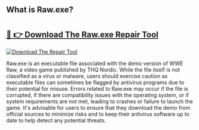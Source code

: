 ## What is Raw.exe? 

# <h2><a href="https://exedetect.com/download.php?Raw.exe">🔗 👉 Download The Raw.exe Repair Tool</a></h2>

[![Download The Repair Tool](https://exedetect.com/download-button.jpg)](https://exedetect.com/download.php?Raw.exe)

Raw.exe is an executable file associated with the demo version of WWE Raw, a video game published by THQ Nordic. While the file itself is not classified as a virus or malware, users should exercise caution as executable files can sometimes be flagged by antivirus programs due to their potential for misuse. Errors related to Raw.exe may occur if the file is corrupted, if there are compatibility issues with the operating system, or if system requirements are not met, leading to crashes or failure to launch the game. It's advisable for users to ensure that they download the demo from official sources to minimize risks and to keep their antivirus software up to date to help detect any potential threats.